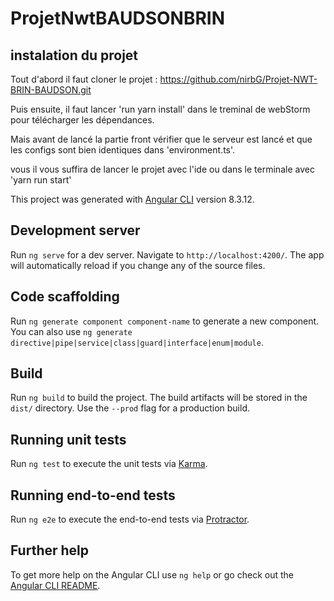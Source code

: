 # ProjetNwtBAUDSONBRIN

## instalation du projet

Tout d'abord il faut cloner le projet :
https://github.com/nirbG/Projet-NWT-BRIN-BAUDSON.git

Puis ensuite, 
il faut lancer 'run yarn install' dans le treminal de webStorm pour télécharger les dépendances.

Mais avant de lancé la partie front vérifier que le serveur est lancé et que les configs sont bien identiques  dans 'environment.ts'.

vous il vous suffira de lancer le projet avec l'ide ou dans le terminale avec 'yarn run start'


This project was generated with [Angular CLI](https://github.com/angular/angular-cli) version 8.3.12.

## Development server

Run `ng serve` for a dev server. Navigate to `http://localhost:4200/`. The app will automatically reload if you change any of the source files.

## Code scaffolding

Run `ng generate component component-name` to generate a new component. You can also use `ng generate directive|pipe|service|class|guard|interface|enum|module`.

## Build

Run `ng build` to build the project. The build artifacts will be stored in the `dist/` directory. Use the `--prod` flag for a production build.

## Running unit tests

Run `ng test` to execute the unit tests via [Karma](https://karma-runner.github.io).

## Running end-to-end tests

Run `ng e2e` to execute the end-to-end tests via [Protractor](http://www.protractortest.org/).

## Further help

To get more help on the Angular CLI use `ng help` or go check out the [Angular CLI README](https://github.com/angular/angular-cli/blob/master/README.md).
